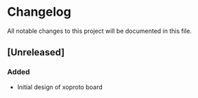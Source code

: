 # Changelog
All notable changes to this project will be documented in this file.

## [Unreleased]
### Added
- Initial design of xoproto board
